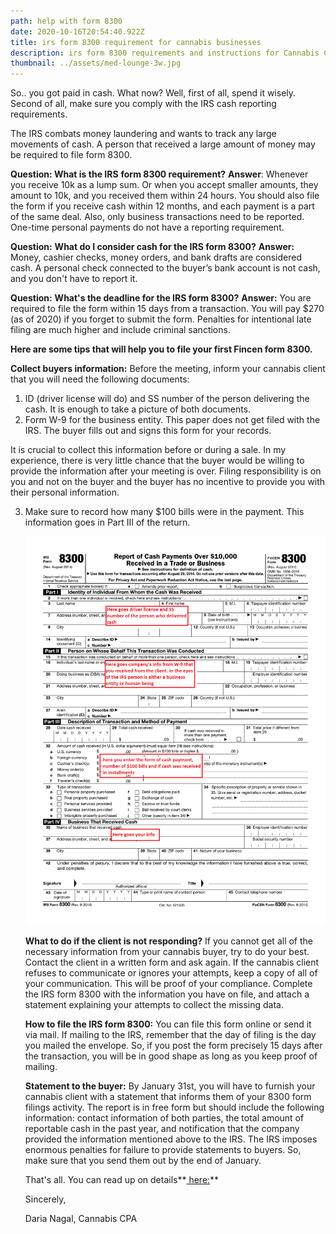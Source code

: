 ```yaml
---
path: help with form 8300
date: 2020-10-16T20:54:40.922Z
title: irs form 8300 requirement for cannabis businesses
description: irs form 8300 requirements and instructions for Cannabis Companies
thumbnail: ../assets/med-lounge-3w.jpg
---
```

So.. you got paid in cash. What now? Well, first of all, spend it wisely.  Second of all, make sure you comply with the IRS cash reporting requirements. 

The IRS combats money laundering and wants to track any large movements of cash. A person that received a large amount of money may be required to file form 8300.

**Question: What is the IRS** **form 8300 requirement?**
**Answer**: Whenever you receive 10k as a lump sum. Or when you accept smaller amounts, they amount to 10k, and you received them within 24 hours. You should also file the form if you receive cash within 12 months, and each payment is a part of the same deal. 
Also, only business transactions need to be reported. One-time personal payments do not have a reporting requirement.

**Question:** **What do I consider cash for the IRS form 8300?**
**Answer:** Money, cashier checks, money orders, and bank drafts are considered cash. A personal check connected to the buyer’s bank account is not cash, and you don't have to report it.

**Question:** **What's the deadline for the IRS form 8300?**                                                                                                                                          **Answer:** You are required to file the form within 15 days from a transaction. You will pay $270 (as of 2020) if you forget to submit the form. Penalties for intentional late filing are much higher and include criminal sanctions.

**Here are some tips that will help you to file your first Fincen form 8300.**

**Collect buyers information:**
Before the meeting, inform your cannabis client that you will need the following documents: 

1. ID (driver license will do) and SS number of the person delivering the cash. It is enough to take a picture of both documents.
2. Form W-9 for the business entity. This paper does not get filed with the IRS. The buyer fills out and signs this form for your records.

It is crucial to collect this information before or during a sale. In my experience, there is very little chance that the buyer would be willing to provide the information after your meeting is over. Filing responsibility is on you and not on the buyer and the buyer has no incentive to provide you with their personal information. 

3. Make sure to record how many $100 bills were in the payment. This information goes in Part III of the return.

   ![cash reporting in Cannabis Industry](../assets/f8300-1.png "Form 8300 instructions")

   **What to do if the client is not responding?**                                                                                                                  If you cannot get all of the necessary information from your cannabis buyer, try to do your best. Contact the client in a written form and ask again. If the cannabis client refuses to communicate or ignores your attempts, keep a copy of all of your communication. This will be proof of your compliance. Complete the IRS form 8300 with the information you have on file, and attach a statement explaining your attempts to collect the missing data.

   **How to file the IRS form 8300:**
   You can file this form online or send it via mail. If mailing to the IRS, remember that the day of filing is the day you mailed the envelope. So, if you post the form precisely 15 days after the transaction, you will be in good shape as long as you keep proof of mailing. 

   **Statement to the buyer:**
   By January 31st, you will have to furnish your cannabis client with a statement that informs them of your 8300 form filings activity. The report is in free form but should include the following information:  contact information of both parties, the total amount of reportable cash in the past year, and notification that the company provided the information mentioned above to the IRS.
   The IRS imposes enormous penalties for failure to provide statements to buyers. So, make sure that you send them out by the end of January.

   That's all. You can read up on details**[ here:](<3. https://www.irs.gov/pub/irs-pdf/p1544.pdf>)**  

   Sincerely,

   Daria Nagal, Cannabis CPA